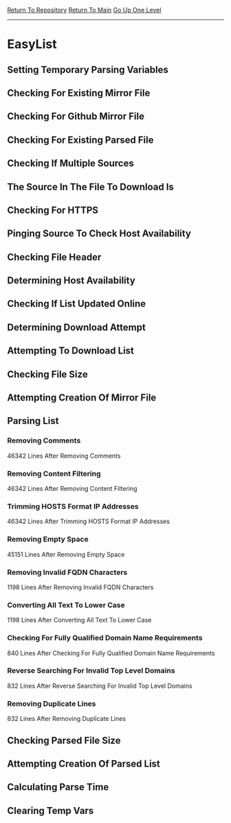 [Return To Repository](https://github.com/deathbybandaid/piholeparser/)
[Return To Main](https://github.com/deathbybandaid/piholeparser/blob/master/RecentRunLogs/Mainlog.md)
[Go Up One Level](https://github.com/deathbybandaid/piholeparser/blob/master/RecentRunLogs/TopLevelScripts/30-Processing-External-Blacklists.md)
____________________________________
# EasyList
## Setting Temporary Parsing Variables
## Checking For Existing Mirror File
## Checking For Github Mirror File
## Checking For Existing Parsed File
## Checking If Multiple Sources
## The Source In The File To Download Is
## Checking For HTTPS
## Pinging Source To Check Host Availability
## Checking File Header
## Determining Host Availability
## Checking If List Updated Online
## Determining Download Attempt
## Attempting To Download List
## Checking File Size
## Attempting Creation Of Mirror File
## Parsing List
### Removing Comments
46342 Lines After Removing Comments
### Removing Content Filtering
46342 Lines After Removing Content Filtering
### Trimming HOSTS Format IP Addresses
46342 Lines After Trimming HOSTS Format IP Addresses
### Removing Empty Space
45151 Lines After Removing Empty Space
### Removing Invalid FQDN Characters
1198 Lines After Removing Invalid FQDN Characters
### Converting All Text To Lower Case
1198 Lines After Converting All Text To Lower Case
### Checking For Fully Qualified Domain Name Requirements
840 Lines After Checking For Fully Qualified Domain Name Requirements
### Reverse Searching For Invalid Top Level Domains
832 Lines After Reverse Searching For Invalid Top Level Domains
### Removing Duplicate Lines
832 Lines After Removing Duplicate Lines
## Checking Parsed File Size
## Attempting Creation Of Parsed List
## Calculating Parse Time
## Clearing Temp Vars
